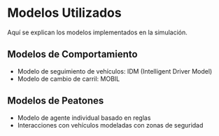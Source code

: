 # Modelos Utilizados

Aquí se explican los modelos implementados en la simulación.

## Modelos de Comportamiento

- Modelo de seguimiento de vehículos: IDM (Intelligent Driver Model)
- Modelo de cambio de carril: MOBIL

## Modelos de Peatones

- Modelo de agente individual basado en reglas
- Interacciones con vehículos modeladas con zonas de seguridad

